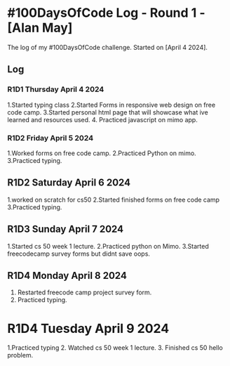 # #100DaysOfCode Log - Round 1 - [Alan May]

The log of my #100DaysOfCode challenge. Started on [April 4 2024].

## Log

### R1D1 Thursday April 4 2024
1.Started typing class
2.Started Forms in responsive web design on free code camp.
3.Started personal html page that will showcase what ive learned and resources used.
4. Practiced javascript on mimo app.

### R1D2 Friday April 5 2024
1.Worked forms on free code camp.
2.Practiced Python on mimo.
3.Practiced typing.

## R1D2 Saturday April 6 2024
1.worked on scratch for cs50
2.Started finished forms on free code camp
3.Practiced typing.

## R1D3 Sunday April 7 2024
1.Started cs 50 week 1 lecture.
2.Practiced python on Mimo.
3.Started freecodecamp survey forms but didnt save oops.

## R1D4 Monday April 8 2024
1. Restarted freecode camp project survey form.
2. Practiced typing.

# R1D4 Tuesday April 9 2024
1.Practiced typing
2. Watched cs 50 week 1 lecture.
3. Finished cs 50 hello problem.
   
   

